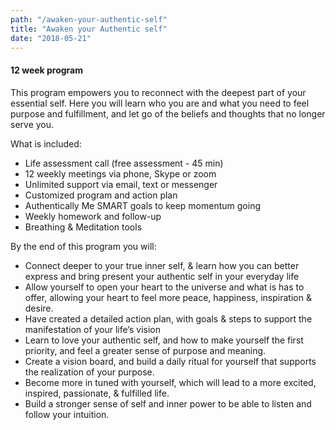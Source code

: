 ```yaml
---
path: "/awaken-your-authentic-self"
title: "Awaken your Authentic self"
date: "2018-05-21"
---
```


#### 12 week program

This program empowers you to reconnect with the deepest part
of your essential self. Here you will learn who you are and what
you need to feel purpose and fulfillment, and let go of the beliefs
and thoughts that no longer serve you.



What is included:

- Life assessment call (free assessment - 45 min)
- 12 weekly meetings via phone, Skype or zoom
- Unlimited support via email, text or messenger
- Customized program and action plan
- Authentically Me SMART goals to keep momentum going
- Weekly homework and follow-up
- Breathing & Meditation tools

By the end of this program you will:

- Connect deeper to your true inner self, & learn how you can better express and bring present your authentic self in your everyday life
- Allow yourself to open your heart to the universe and what is has to offer, allowing your heart to feel more peace, happiness, inspiration & desire.
- Have created a detailed action plan, with goals & steps to support the manifestation of your life’s vision
- Learn to love your authentic self, and how to make yourself the first priority, and feel a greater sense of purpose and meaning.
- Create a vision board, and build a daily ritual for yourself that supports the realization of your purpose.
- Become more in tuned with yourself, which will lead to a more excited, inspired, passionate, & fulfilled life.
- Build a stronger sense of self and inner power to be able to listen and follow your intuition.
